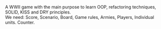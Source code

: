 A WWII game with the main purpose to learn OOP, refactoring techniques, SOLID, KISS and DRY principles.      
We need: Score, Scenario, Board, Game rules, Armies, Players, Individual units. Counter.
